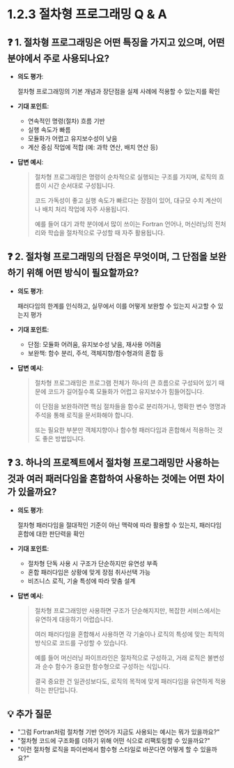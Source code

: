 # 1.2.3 절차형 프로그래밍 Q & A

## ❓ 1. 절차형 프로그래밍은 어떤 특징을 가지고 있으며, 어떤 분야에서 주로 사용되나요?

- **의도 평가**:
    
    절차형 프로그래밍의 기본 개념과 장단점을 실제 사례에 적용할 수 있는지를 확인
    
- **기대 포인트**:
    - 연속적인 명령(절차) 흐름 기반
    - 실행 속도가 빠름
    - 모듈화가 어렵고 유지보수성이 낮음
    - 계산 중심 작업에 적합 (예: 과학 연산, 배치 연산 등)
- **답변 예시**:
    
    > 절차형 프로그래밍은 명령이 순차적으로 실행되는 구조를 가지며, 로직의 흐름이 시간 순서대로 구성됩니다.
    > 
    > 
    > 코드 가독성이 좋고 실행 속도가 빠르다는 장점이 있어, 대규모 수치 계산이나 배치 처리 작업에 자주 사용됩니다.
    > 
    > 예를 들어 대기 과학 분야에서 많이 쓰이는 Fortran 언어나, 머신러닝의 전처리와 학습을 절차적으로 구성할 때 자주 활용됩니다.
    > 

## ❓ 2. 절차형 프로그래밍의 단점은 무엇이며, 그 단점을 보완하기 위해 어떤 방식이 필요할까요?

- **의도 평가**:
    
    패러다임의 한계를 인식하고, 실무에서 이를 어떻게 보완할 수 있는지 사고할 수 있는지 평가
    
- **기대 포인트**:
    - 단점: 모듈화 어려움, 유지보수성 낮음, 재사용 어려움
    - 보완책: 함수 분리, 주석, 객체지향/함수형과의 혼합 등
- **답변 예시**:
    
    > 절차형 프로그래밍은 프로그램 전체가 하나의 큰 흐름으로 구성되어 있기 때문에 코드가 길어질수록 모듈화가 어렵고 유지보수가 힘들어집니다.
    > 
    > 
    > 이 단점을 보완하려면 핵심 절차들을 함수로 분리하거나, 명확한 변수 명명과 주석을 통해 로직을 문서화해야 합니다.
    > 
    > 또는 필요한 부분만 객체지향이나 함수형 패러다임과 혼합해서 적용하는 것도 좋은 방법입니다.
    > 

## ❓ 3. 하나의 프로젝트에서 절차형 프로그래밍만 사용하는 것과 여러 패러다임을 혼합하여 사용하는 것에는 어떤 차이가 있을까요?

- **의도 평가**:
    
    절차형 패러다임을 절대적인 기준이 아닌 맥락에 따라 활용할 수 있는지, 패러다임 혼합에 대한 판단력을 확인
    
- **기대 포인트**:
    - 절차형 단독 사용 시 구조가 단순하지만 유연성 부족
    - 혼합 패러다임은 상황에 맞게 장점 취사선택 가능
    - 비즈니스 로직, 기술 특성에 따라 맞춤 설계
- **답변 예시**:
    
    > 절차형 프로그래밍만 사용하면 구조가 단순해지지만, 복잡한 서비스에서는 유연하게 대응하기 어렵습니다.
    > 
    > 
    > 여러 패러다임을 혼합해서 사용하면 각 기술이나 로직의 특성에 맞는 최적의 방식으로 코드를 구성할 수 있습니다.
    > 
    > 예를 들어 머신러닝 파이프라인은 절차적으로 구성하고, 거래 로직은 불변성과 순수 함수가 중요한 함수형으로 구성하는 식입니다.
    > 
    > 결국 중요한 건 일관성보다도, 로직의 목적에 맞게 패러다임을 유연하게 적용하는 판단입니다.
    > 

## 💡 추가 질문
- "그럼 Fortran처럼 절차형 기반 언어가 지금도 사용되는 예시는 뭐가 있을까요?"
- "절차형 코드에 구조화를 더하기 위해 어떤 식으로 리팩토링할 수 있을까요?"
- "이런 절차형 로직을 파이썬에서 함수형 스타일로 바꾼다면 어떻게 할 수 있을까요?"